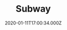 ---
date: 2020-01-11T17:00:34.000Z
title: Subway
latitude: 51.85335698013418
longitude: 0.7324604860153223
url: https://restaurants.subway.com/united-kingdom/en/feering/esso-feering?y_source=1_MTQ5Mjc2NTgtNDQwLWxvY2F0aW9uLndlYnNpdGU=
category: checkin
---